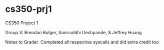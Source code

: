 # cs350-prj1
CS350 Project 1

Group 3: Brendan Bulger, Samruddhi Deshpande, & Jeffrey Huang

Notes to Grader: Completed all respective syscalls and did extra credit too
